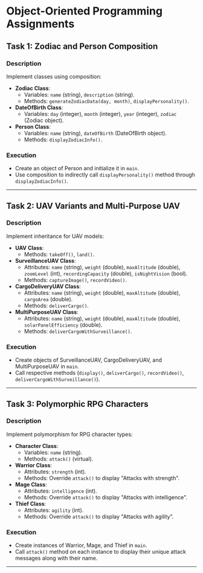 # Object-Oriented Programming Assignments

## Task 1: Zodiac and Person Composition

### Description
Implement classes using composition:
- **Zodiac Class**:
  - Variables: `name` (string), `description` (string).
  - Methods: `generateZodiacData(day, month)`, `displayPersonality()`.
- **DateOfBirth Class**:
  - Variables: `day` (integer), `month` (integer), `year` (integer), `zodiac` (Zodiac object).
- **Person Class**:
  - Variables: `name` (string), `dateOfBirth` (DateOfBirth object).
  - Methods: `displayZodiacInfo()`.

### Execution
- Create an object of Person and initialize it in `main`.
- Use composition to indirectly call `displayPersonality()` method through `displayZodiacInfo()`.

---

## Task 2: UAV Variants and Multi-Purpose UAV

### Description
Implement inheritance for UAV models:
- **UAV Class**:
  - Methods: `takeOff()`, `land()`.
- **SurveillanceUAV Class**:
  - Attributes: `name` (string), `weight` (double), `maxAltitude` (double), `zoomLevel` (int), `recordingCapacity` (double), `isNightVision` (bool).
  - Methods: `captureImage()`, `recordVideo()`.
- **CargoDeliveryUAV Class**:
  - Attributes: `name` (string), `weight` (double), `maxAltitude` (double), `cargoArea` (double).
  - Methods: `deliverCargo()`.
- **MultiPurposeUAV Class**:
  - Attributes: `name` (string), `weight` (double), `maxAltitude` (double), `solarPanelEfficiency` (double).
  - Methods: `deliverCargoWithSurveillance()`.

### Execution
- Create objects of SurveillanceUAV, CargoDeliveryUAV, and MultiPurposeUAV in `main`.
- Call respective methods (`display()`, `deliverCargo()`, `recordVideo()`, `deliverCargoWithSurveillance()`).

---

## Task 3: Polymorphic RPG Characters

### Description
Implement polymorphism for RPG character types:
- **Character Class**:
  - Variables: `name` (string).
  - Methods: `attack()` (virtual).
- **Warrior Class**:
  - Attributes: `strength` (int).
  - Methods: Override `attack()` to display "Attacks with strength".
- **Mage Class**:
  - Attributes: `intelligence` (int).
  - Methods: Override `attack()` to display "Attacks with intelligence".
- **Thief Class**:
  - Attributes: `agility` (int).
  - Methods: Override `attack()` to display "Attacks with agility".

### Execution
- Create instances of Warrior, Mage, and Thief in `main`.
- Call `attack()` method on each instance to display their unique attack messages along with their name.

---


